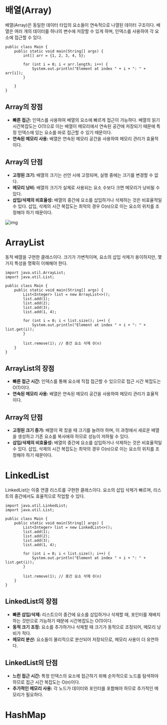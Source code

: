 # 배열(Array)
배열(Array)은 동일한 데이터 타입의 요소들이 연속적으로 나열된 데이터 구조이다.
배열은 여러 개의 데이터를 하나의 변수에 저장할 수 있게 하며, 인덱스를 사용하여 각 요소에 접근할 수 있다.

```
public class Main {
    public static void main(String[] args) {
        int[] arr = {1, 2, 3, 4, 5};

        for (int i = 0; i < arr.length; i++) {
            System.out.println("Element at index " + i + ": " + arr[i]);
        }

    }
}
```

## Array의 장점
- **빠른 접근:** 인덱스를 사용하여 배열의 요소에 빠르게 접근이 가능하다. 배열의 읽기 시간복잡도는 O(1)으로 이는 배열이 메모리에서 연속된 공간에 저장되기 때문에 특정 인덱스에 있는 요소를 바로 접근할 수 있기 때문이다.
- **연속된 메모리 사용:** 배열은 연속된 메모리 공간을 사용하여 메모리 관리가 효율적이다.

## Array의 단점
- **고정된 크기:** 배열의 크기는 선언 시에 고정되며, 실행 중에는 크기를 변경할 수 없다.
- **메모리 낭비:** 배열의 크기가 실제로 사용되는 요소 수보다 크면 메모리가 낭비될 수 있다.
- **삽입/삭제의 비효율성:** 배열의 중간에 요소를 삽입하거나 삭제하는 것은 비효율적일 수 있다. 삽입, 삭제의 시간 복잡도는 최악의 경우 O(n)으로 이는 요소의 위치를 조정해야 하기 때문이다.

![img](https://blog.kakaocdn.net/dn/kxWK8/btr1f2cu1NE/79iuRszHVVPeRLkVSiqj2K/img.png)

# ArrayList
동적 배열을 구현한 클래스이다. 크기가 가변적이며, 요소의 삽입 삭제가 용이하지만, 몇가지 특성을 명확히 이해해야 한다.

```
import java.util.ArrayList;
import java.util.List;

public class Main {
    public static void main(String[] args) {
        List<Integer> list = new ArrayList<>();
        list.add(1);
        list.add(2);
        list.add(3);
        list.add(1, 4);

        for (int i = 0; i < list.size(); i++) {
            System.out.println("Element at index " + i + ": " + list.get(i));
        }

        list.remove(1); // 중간 요소 삭제 O(n)
    }
}
```

## ArrayList의 장점
- **빠른 접근 시간:** 인덱스를 통해 요소에 직접 접근할 수 있으므로 접근 시간 복잡도는 O(1)이다.
- **연속된 메모리 사용:** 배열은 연속된 메모리 공간을 사용하여 메모리 관리가 효율적이다.

## Array의 단점
- **고정된 크기 증가:** 배열이 꽉 찼을 때 크기를 늘려야 하며, 이 과정에서 새로운 배열을 생성하고 기존 요소를 복사애햐 하므로 성능이 저하될 수 있다.
- **삽입/삭제의 비효율성:** 배열의 중간에 요소를 삽입하거나 삭제하는 것은 비효율적일 수 있다. 삽입, 삭제의 시간 복잡도는 최악의 경우 O(n)으로 이는 요소의 위치를 조정해야 하기 때문이다.


# LinkedList
LinkedList는 이중 연결 리스트를 구현한 클래스이다. 요소의 삽입 삭제가 빠르며, 리스트의 중간에서도 효율적으로 작업할 수 있다.

```
import java.util.LinkedList;
import java.util.List;

public class Main {
    public static void main(String[] args) {
        List<Integer> list = new LinkedList<>();
        list.add(1);
        list.add(2);
        list.add(3);
        list.add(1, 4);

        for (int i = 0; i < list.size(); i++) {
            System.out.println("Element at index " + i + ": " + list.get(i));
        }

        list.remove(1); // 중간 요소 삭제 O(n)
    }
}
```

## LinkedList의 장점
- **빠른 삽입/삭제:** 리스트으이 중간에 요소를 삽입하거나 삭제할 때, 포인터를 재배치하는 것만으로 가능하기 때문에 시간복잡도는 O(1)이다.
- **동적 크기 조정:** 요소를 추가하거나 삭제할 때 크기가 동적으로 조정되어, 메모리 낭비가 적다.
- **메모리 분산:** 요소들이 물리적으로 분산되어 저장되므로, 메모리 사용이 더 유연하다.

## LinkedList의 단점
- **느린 접근 시간:** 특정 인덱스의 요소에 접근하기 위해 순차적으로 노드를 탐색하야 하므로 접근 시간 복잡도는 O(n)이다.
- **추가적인 메모리 사용:** 각 노드가 데이터와 포인터를 포함해야 하므로 추가적인 메모리가 필요하다.


# HashMap

